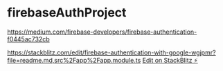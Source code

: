 # firebaseAuthProject

https://medium.com/firebase-developers/firebase-authentication-f0445ac732cb

https://stackblitz.com/edit/firebase-authentication-with-google-wgjpmr?file=readme.md,src%2Fapp%2Fapp.module.ts
[Edit on StackBlitz ⚡️](https://stackblitz.com/edit/angular-r5yats)
